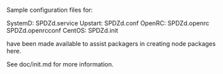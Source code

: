 Sample configuration files for:

SystemD: SPDZd.service
Upstart: SPDZd.conf
OpenRC:  SPDZd.openrc
         SPDZd.openrcconf
CentOS:  SPDZd.init

have been made available to assist packagers in creating node packages here.

See doc/init.md for more information.
